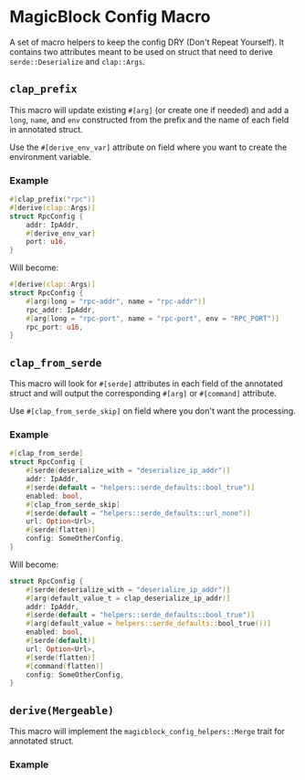 # MagicBlock Config Macro

A set of macro helpers to keep the config DRY (Don't Repeat Yourself). It contains two attributes meant to be used on struct that need to derive `serde::Deserialize` and `clap::Args`.

## `clap_prefix`

This macro will update existing `#[arg]` (or create one if needed) and add a `long`, `name`, and `env` constructed from the prefix and the name of each field in annotated struct.

Use the `#[derive_env_var]` attribute on field where you want to create the environment variable.

### Example

```rust
#[clap_prefix("rpc")]
#[derive(clap::Args)]
struct RpcConfig {
    addr: IpAddr,
    #[derive_env_var]
    port: u16,
}
```

Will become:

```rust
#[derive(clap::Args)]
struct RpcConfig {
    #[arg(long = "rpc-addr", name = "rpc-addr")]
    rpc_addr: IpAddr,
    #[arg(long = "rpc-port", name = "rpc-port", env = "RPC_PORT")]
    rpc_port: u16,
}
```

## `clap_from_serde`

This macro will look for `#[serde]` attributes in each field of the annotated struct and will output the corresponding `#[arg]` or `#[command]` attribute.

Use `#[clap_from_serde_skip]` on field where you don't want the processing.

### Example

```rust
#[clap_from_serde]
struct RpcConfig {
    #[serde(deserialize_with = "deserialize_ip_addr")]
    addr: IpAddr,
    #[serde(default = "helpers::serde_defaults::bool_true")]
    enabled: bool,
    #[clap_from_serde_skip]
    #[serde(default = "helpers::serde_defaults::url_none")]
    url: Option<Url>,
    #[serde(flatten)]
    config: SomeOtherConfig,
}
```

Will become:

```rust
struct RpcConfig {
    #[serde(deserialize_with = "deserialize_ip_addr")]
    #[arg(default_value_t = clap_deserialize_ip_addr)]
    addr: IpAddr,
    #[serde(default = "helpers::serde_defaults::bool_true")]
    #[arg(default_value = helpers::serde_defaults::bool_true())]
    enabled: bool,
    #[serde(default)]
    url: Option<Url>,
    #[serde(flatten)]
    #[command(flatten)]
    config: SomeOtherConfig,
}
```

## `derive(Mergeable)`

This macro will implement the `magicblock_config_helpers::Merge` trait for annotated struct. 

### Example

